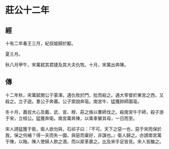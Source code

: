 # 莊公十二年
## 經

十有二年春王三月，紀叔姬歸於酅。

夏亖月。

秋八月甲午，宋萬弑其君捷及其大夫仇牧。十月，宋萬出奔陳。

## 傳

十二年秋，宋萬弑閔公于蒙澤。遇仇牧於門，批而殺之。遇大宰督於東宮之西，又殺之。立子遊。羣公子奔蕭。公子禦說奔亳。南宮牛、猛獲帥師圍亳。

冬十月，蕭叔大心及戴、武、宣、穆、莊之族以曹師伐之。殺南宮牛于師，殺子游于宋，立桓公。猛獲奔衛。南宮萬奔陳，以乘車輦其母，一日而至。

宋人請猛獲于衛，衛人欲勿與，石祁子曰：『不可。天下之惡一也，惡于宋而保於我，保之何補？得一夫而失一國，與惡而棄好，非謀也。』衛人歸之。亦請南宮萬于陳，以賂。陳人使婦人飲之酒，而以犀革裹之。比及宋手足皆見。宋人皆醢之。

